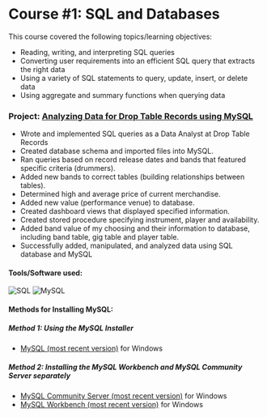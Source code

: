 # Course #1: SQL and Databases

This course covered the following topics/learning objectives:
- Reading, writing, and interpreting SQL queries
- Converting user requirements into an efficient SQL query that extracts the right data
- Using a variety of SQL statements to query, update, insert, or delete data
- Using aggregate and summary functions when querying data


### Project: [Analyzing Data for Drop Table Records using MySQL](https://github.com/collinbashore/data-analytics-portfolio/blob/main/SQL%20%26%20Databases/Collin%20Bashore's%20SQL%20Final%20Project.sql)

 - Wrote and implemented SQL queries as a Data Analyst at Drop Table Records
 - Created database schema and imported files into MySQL.
 - Ran queries based on record release dates and bands that featured specific criteria (drummers).
 - Added new bands to correct tables (building relationships between tables).
 - Determined high and average price of current merchandise.
 - Added new value (performance venue) to database.
 - Created dashboard views that displayed specified information.
 - Created stored procedure specifying instrument, player and availability.
 - Added band value of my choosing and their information to database, including band table, gig table and player table.
 - Successfully added, manipulated, and analyzed data using SQL database and MySQL
 
#### Tools/Software used:
![SQL](https://img.shields.io/badge/Code-SQL-informational?style=flat&color=008080)
![MySQL](https://img.shields.io/badge/Database-MySQL-informational?style=flat&logo=mysql&logoColor=white&color=008080)

#### Methods for Installing MySQL:

##### Method 1: Using the MySQL Installer
- [MySQL (most recent version)](https://dev.mysql.com/downloads/windows/installer/8.0.html) for Windows

##### Method 2: Installing the MySQL Workbench and MySQL Community Server separately
- [MySQL Community Server (most recent version)](https://dev.mysql.com/downloads/mysql/) for Windows
- [MySQL Workbench (most recent version)](https://dev.mysql.com/downloads/workbench/) for Windows
